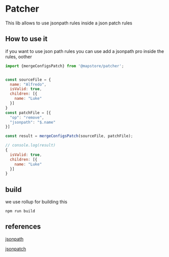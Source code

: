 # Patcher

This lib allows to use jsonpath rules inside a json patch rules

## How to use it

if you want to use json path rules you can use add a jsonpath pro inside the rules,
 oother

```js
import {mergeConfigsPatch} from '@mapstore/patcher';


const sourceFile = {
  name: "Alfredo",
  isValid: true,
  children: [{
    name: "Luke"
  }]
}
const patchFile = [{
  "op": "remove",
  "jsonpath": "$.name"
}]

const result = mergeConfigsPatch(sourceFile, patchFile);

// console.log(result)
{
  isValid: true,
  children: [{
    name: "Luke"
  }]
}
```

## build

we use rollup for building this

`npm run build`

## references

[jsonpath](https://goessner.net/articles/JsonPath/)

[jsonpatch](http://jsonpatch.com/)
